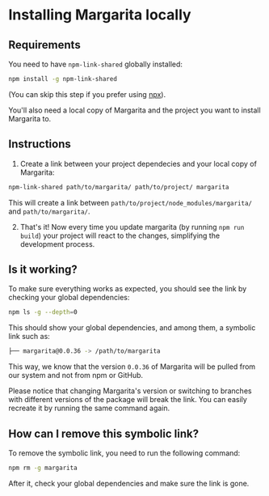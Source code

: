 # Installing Margarita locally

## Requirements

You need to have `npm-link-shared` globally installed:

```bash
npm install -g npm-link-shared
```

(You can skip this step if you prefer using [npx](https://medium.com/@maybekatz/introducing-npx-an-npm-package-runner-55f7d4bd282b)).

You'll also need a local copy of Margarita and the project you want to install
Margarita to.


## Instructions

1. Create a link between your project dependecies and your local copy of
Margarita:

```bash
npm-link-shared path/to/margarita/ path/to/project/ margarita
```

This will create a link between `path/to/project/node_modules/margarita/` and
`path/to/margarita/`.

2. That's it! Now every time you update margarita (by running `npm run build`)
your project will react to the changes, simplifying the development process.

## Is it working?

To make sure everything works as expected, you should see the link by checking
your global dependencies:

```bash
npm ls -g --depth=0
```

This should show your global dependencies, and among them, a symbolic link such
as:

```bash
├── margarita@0.0.36 -> /path/to/margarita
```

This way, we know that the version `0.0.36` of Margarita will be pulled from
our system and not from npm or GitHub.

Please notice that changing Margarita's version or switching to branches with
different versions of the package will break the link. You can easily recreate
it by running the same command again.

## How can I remove this symbolic link?

To remove the symbolic link, you need to run the following command:

```bash
npm rm -g margarita
```

After it, check your global dependencies and make sure the link is gone.
